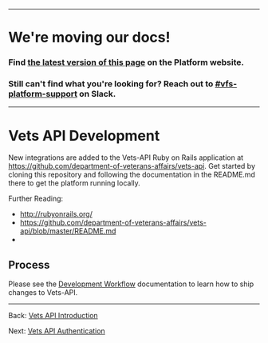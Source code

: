 ----

# We're moving our docs! 
### Find [the latest version of this page](https://depo-platform-documentation.scrollhelp.site/integrations/Development.591134721.html) on the Platform website.

### Still can't find what you're looking for? Reach out to [#vfs-platform-support](https://dsva.slack.com/archives/CBU0KDSB1) on Slack.

----

# Vets API Development

New integrations are added to the Vets-API Ruby on Rails application at https://github.com/department-of-veterans-affairs/vets-api. Get started by cloning this repository and following the documentation in the README.md there to get the platform running locally.

Further Reading:
* http://rubyonrails.org/
* https://github.com/department-of-veterans-affairs/vets-api/blob/master/README.md
* 

## Process

Please see the [Development Workflow]() documentation to learn
how to ship changes to Vets-API.

<hr>

Back: [Vets API Introduction](README.md)

Next: [Vets API Authentication](authentication.md)
